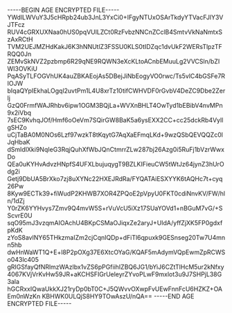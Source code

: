 -----BEGIN AGE ENCRYPTED FILE-----
YWdlLWVuY3J5cHRpb24ub3JnL3YxCi0+IFgyNTUxOSArTkdyYTVacFJlY3VJTFcz
RUV4cGRXUXNaa0hUS0pqVUlLZCt0RzFvbzNNCnZCclB4SmtvVkNaNmtxSzAxRCtH
TVM2UEJMZHdKakJ6K3hNNUtlZ3FSSU0KLS0tIDZqc1dvUkF2WERsTlpzTFRQQ0Jn
ZEMvSkNVZ2pzbmp6R29qNE9RQWN3eXcKLtoACnbEMuuLg2VVCSln/bZIWI3OVKiU
PqASyTLFOGVhUK4auZBKAEojAs5DBejJiNbEogyVO0rwc/Ts5vlC4bGSFe7RIOJW
bIqaQYpIEkhaLOgql2uvtPm1L4U8xrTz10tifCWHVDF0rGvbV4DeZC9Dbe2Zerlj
GzQ0FrmfWAJRhbv6ipw1OGM3BQjLa+WVXnBHLT4OwTyd1bEBibV4nvMPn9x2iVbq
7sEC9KvhqJOf/Hmf6oOeVm7SQirGW8BaK5a6ysEXX2CC+cc25dckRb4VyllgSHZo
uCjTaBA0M0NOs6Lzf97wzkT8tKqytG7AqXaEFmqLKd+9wzQSbQEVQQZc0lJqHbaK
dSmldIXki9NqIeG3RqjQuhXfWbJQnCtmrrZLw287bj26Azg0i5RuFj1bVzrWwxDo
QEa0uKYHvAdvzHNpfS4UFXLbujuqygT9BZLKIFieuCW5tWtJz64jynZ3hUrOdg2i
Getj9DbUA5BrXko7zj8uXYNc22HXEJRdRa/FYQATAiESXYYK6tAQHc7t+cyq26Pw
8Kyw9ECTk39+fiWudP2KHWB7XOR4ZPQoE2pVpyU0FKT0cdiNnvKV/FW/hln/1dZj
Y0rZK6YYHvys7Zmv9Q4mvW5S+rVuVcU5iXz17SUaYOVd1+nBGuM7vG/+SScvrE0U
sqO95mJ3vzqmAIOAchU4BKpCSMaOJiqxZe2aryJ+UldA/yffZjXK5FP0gdxfpKdK
zYoS8avlNY65THkzmaIZm2cjCqnIQDp+dFiTl6qpuxk9GESnseg20Tw7U4mnn5hb
dwHnWaWT1Q+E+l8P2pOXg37E6XtcOYaG/KQAF5mAdymVQpEwmZpRCWSo043lc405
gRIGSfayQfNRlmzWAzlbx1vZS6pPGfiihIZBQ6JG1/bYiJ6CZtTlHcM5ur2kNfxy
4067KVjVrKvHw59JR+aKCHSFIGrUeleyrZYvoPLwF9mxlot3u9J7SHPjL38G3ala
hGCRxxIQwaUkkXJ21ryDp0bT0C+J5QWvvOXwpFvUEwFnnFcU6HZKZ+OAEm0nWzKn
KBHWK0ULQjS8HY9TOwAszU/nQA==
-----END AGE ENCRYPTED FILE-----
